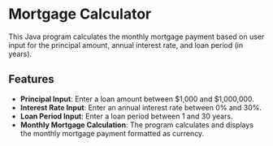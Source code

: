 # Mortgage Calculator

This Java program calculates the monthly mortgage payment based on user input for the principal amount, annual interest rate, and loan period (in years).

## Features

- **Principal Input**: Enter a loan amount between $1,000 and $1,000,000.
- **Interest Rate Input**: Enter an annual interest rate between 0% and 30%.
- **Loan Period Input**: Enter a loan period between 1 and 30 years.
- **Monthly Mortgage Calculation**: The program calculates and displays the monthly mortgage payment formatted as currency.
